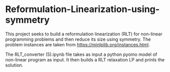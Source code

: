 # Reformulation-Linearization-using-symmetry
This project seeks to build a reformulation linearization (RLT) for non-linear programming problems and then reduce its size using symmetry. The problem instances are taken from https://minlplib.org/instances.html.

The RLT_converter (5).ipynb file takes as input a python pyomo model of non-linear program as input. It then builds a RLT relaxation LP and prints the solution.
